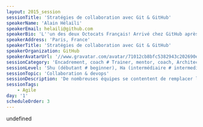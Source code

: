 ```yaml
---
layout: 2015_session
sessionTitle: 'Stratégies de collaboration avec Git & GitHub'
speakerName: 'Alain Hélaïli'
speakerEmail: helaili@github.com
speakerBio: 'L''un des deux Octocats Français! Arrivé chez GitHub après être passé chez MongoDB, dynaTrace et BEA, j''ai démarré Linux avec le kernel 0.9 et Java avec le JDK 1.0 mais je reste à l''affut des nouveautés technologiques et toujours curieux de la manière dont elles sont utilisées par les membres de mon espèce. '
speakerAddress: 'Paris, France'
speakerTitle: 'Stratégies de collaboration avec Git & GitHub'
speakerOrganization: GitHub
speakerAvatarUrl: '//www.gravatar.com/avatar/71012cb8bfc5382943c202690e3562a8?size=200&default=mm'
sessionCategory: 'Encadrement, coach # Trainer, mentor, coach, Architecte # Architect, Développeur # Developer'
sessionLevel: 'Shu (débutant # beginner), Ha (intermédiaire # intermediate)'
sessionTopic: 'Collaboration & devops'
sessionDescription: 'De nombreuses équipes se contentent de remplacer leur gestionnaire de code source par Git sans vraiment revoir leur mode de collaboration ni exploiter ses possibilités. Il n''y a pas mieux pour se récupérer les contraintes du changement et aucun de ses bénéfices. L''objectif de cette présentation est de passer en revue différents workflows basés sur Git et GitHub, en y incluant des stratégies de code review et des exemples d''outils tiers. Enfin, on verra comment le workflow humain peut se prolonger par un déploiement automatisé bien que pas forcément continu. '
sessionTags:
    - Agile
day: '1'
scheduleOrder: 3
---
```


undefined
